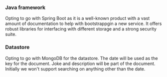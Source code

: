 ### Java framework

Opting to go with Spring Boot as it is a well-known product with a vast amount of documentation to help with bootstrappgin a new service.
It offers robust libraries for interfacing with different storage and a strong security suite.

### Datastore

Opting to go with MongoDB for the datastore. The date will be used as the key for the document. 
Joke and description will be part of the document. Initially we won't support searching on anything other than the date.

